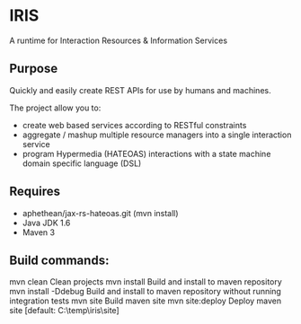 # IRIS

A runtime for Interaction Resources & Information Services

## Purpose

Quickly and easily create REST APIs for use by humans and machines.

The project allow you to:

* create web based services according to RESTful constraints
* aggregate / mashup multiple resource managers into a single interaction service
* program Hypermedia (HATEOAS) interactions with a state machine domain specific language (DSL)


## Requires

* aphethean/jax-rs-hateoas.git (mvn install)
* Java JDK 1.6
* Maven 3

## Build commands:

mvn clean		Clean projects
mvn install		Build and install to maven repository
mvn install -Ddebug	Build and install to maven repository without running integration tests
mvn site		Build maven site
mvn site:deploy		Deploy maven site [default: C:\temp\iris\site]

